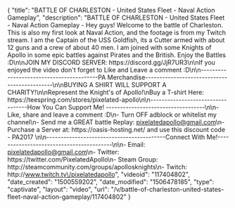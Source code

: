 {
    "title": "BATTLE OF CHARLESTON - United States Fleet - Naval Action Gameplay",
    "description": "BATTLE OF CHARLESTON - United States Fleet - Naval Action Gameplay - Hey guys! Welcome to the battle of Charleston. This is also my first look at Naval Action, and the footage is from my Twitch stream.  I am the Captain of the USS Goldfish, its a Cutter armed with about 12 guns and a crew of about 40 men. I am joined with some Knights of Apollo in some epic battles against Pirates and the British. Enjoy the Battles :D\n\nJOIN MY DISCORD SERVER: https:\/\/discord.gg\/JjR7UR3\n\nIf you enjoyed the video don't forget to Like and Leave a comment :D\n\n-----------------------------------------PA Merchandise---------------------------------------------\n\nBUYING A SHIRT WILL SUPPORT A CHARITY!\n\nRepresent the Knight's of Apollo!\nBuy a T-shirt Here: https:\/\/teespring.com\/stores\/pixelated-apollo\n\n----------------------------------How You Can Support Me! -----------------------------------\n\n- Like, share and leave a comment :D\n- Turn OFF adblock or whitelist my channel\n- Send me a GREAT battle Replay: pixelatedapollo@gmail.com\n- Purchase a Server at: https:\/\/oasis-hosting.net\/ and use this discount code - PA2017 \n\n------------------------------------------Connect With Me!-----------------------------------------\n\n- Email: pixelatedapollo@gmail.com\n- Twitter: https:\/\/twitter.com\/PixelatedApollo\n- Steam Group:  http:\/\/steamcommunity.com\/groups\/apollosknights\n- Twitch: http:\/\/www.twitch.tv\/pixelatedapollo",
    "videoid": "117404802",
    "date_created": "1500559202",
    "date_modified": "1506478185",
    "type": "captivate",
    "layout": "video",
    "url": "\/v\/battle-of-charleston-united-states-fleet-naval-action-gameplay\/117404802"
}